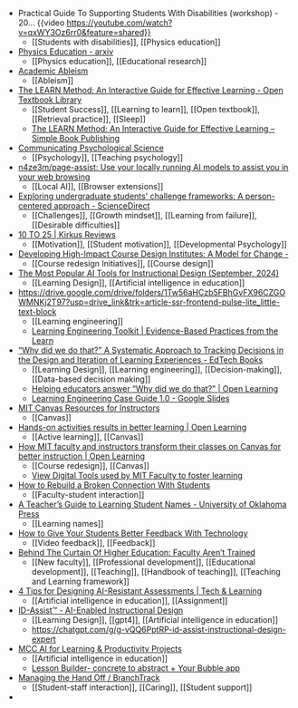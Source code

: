 - Practical Guide To Supporting Students With Disabilities (workshop) - 20... {{video https://youtube.com/watch?v=qxWY3Oz6rr0&feature=shared}}
	- [[Students with disabilities]], [[Physics education]]
- [Physics Education - arxiv](https://arxiv.org/list/physics.ed-ph/recent)
	- [[Physics education]], [[Educational research]]
- [Academic Ableism](https://library.oapen.org/handle/20.500.12657/47415)
	- [[Ableism]]
- [The LEARN Method: An Interactive Guide for Effective Learning - Open Textbook Library](https://open.umn.edu/opentextbooks/textbooks/1657)
	- [[Student Success]], [[Learning to learn]], [[Open textbook]], [[Retrieval practice]], [[Sleep]]
	- [The LEARN Method: An Interactive Guide for Effective Learning – Simple Book Publishing](https://minnstate.pressbooks.pub/learnmethod/)
- [Communicating Psychological Science](https://www.communicatingpsychologicalscience.com/)
	- [[Psychology]], [[Teaching psychology]]
- [n4ze3m/page-assist: Use your locally running AI models to assist you in your web browsing](https://github.com/n4ze3m/page-assist)
	- [[Local AI]], [[Browser extensions]]
- [Exploring undergraduate students' challenge frameworks: A person-centered approach - ScienceDirect](https://www.sciencedirect.com/science/article/pii/S1041608024001559?dgcid=author)
	- [[Challenges]], [[Growth mindset]], [[Learning from failure]], [[Desirable difficulties]]
- [10 TO 25 | Kirkus Reviews](https://www.kirkusreviews.com/book-reviews/david-yeager/10-to-25/)
	- [[Motivation]], [[Student motivation]], [[Developmental Psychology]]
- [Developing High-Impact Course Design Institutes: A Model for Change -](https://www.routledge.com/Developing-High-Impact-Course-Design-Institutes-A-Model-for-Change/Troisi-Palmer-Wright-Hostetler-Hurney/p/book/9781032581682?trk=feed_main-feed-card_feed-article-content)
	- [[Course redesign Initiatives]], [[Course design]]
- [The Most Popular AI Tools for Instructional Design (September, 2024)](https://drphilippahardman.substack.com/p/the-most-popular-ai-tools-for-instructional?trk=feed_main-feed-card_feed-article-content)
	- [[Learning Design]], [[Artificial intelligence in education]]
- https://drive.google.com/drive/folders/1Tw56aHCzb5FBhGvFX96CZGOWMNKj2T97?usp=drive_link&trk=article-ssr-frontend-pulse-lite_little-text-block
	- [[Learning engineering]]
	- [Learning Engineering Toolkit | Evidence-Based Practices from the Learn](https://www.taylorfrancis.com/books/edit/10.4324/9781003276579/learning-engineering-toolkit-jim-goodell-janet-kolodner)
- [“Why did we do that?” A Systematic Approach to Tracking Decisions in the Design and Iteration of Learning Experiences - EdTech Books](https://edtechbooks.org/jaid_13_2/why_did_we_do_that_a_systematic_approach_to_tracking_decisions_in_the_design_and_iteration_of_learning_experiences)
	- [[Learning Design]], [[Learning engineering]], [[Decision-making]], [[Data-based decision making]]
	- [Helping educators answer “Why did we do that?” | Open Learning](https://openlearning.mit.edu/news/helping-educators-answer-why-did-we-do)
	- [Learning Engineering Case Guide 1.0 - Google Slides](https://docs.google.com/presentation/d/1zswPfXQxV1_aRHzwQCaGRV5ZehABFUCVTYNR6jF2xS4/mobilepresent#slide=id.g2f65aacd7f9_3_3)
- [MIT Canvas Resources for Instructors](https://canvas.mit.edu/courses/3156)
	- [[Canvas]]
- [Hands-on activities results in better learning | Open Learning](https://openlearning.mit.edu/mit-faculty/research-based-learning-findings/active-learning)
	- [[Active learning]], [[Canvas]]
- [How MIT faculty and instructors transform their classes on Canvas for better instruction | Open Learning](https://openlearning.mit.edu/mit-faculty/residential-digital-innovations/how-mit-faculty-and-instructors-transform-their-classes)
	- [[Course redesign]], [[Canvas]]
	- [View Digital Tools used by MIT Faculty to foster learning](https://openlearning.mit.edu/mit-faculty/residential-digital-innovations)
- [How to Rebuild a Broken Connection With Students](https://www.chronicle.com/article/how-to-rebuild-a-broken-connection-with-students?trk=feed_main-feed-card_reshare_feed-article-content)
	- [[Faculty-student interaction]]
- [A Teacher’s Guide to Learning Student Names - University of Oklahoma Press](https://www.oupress.com/9780806194660/a-teachers-guide-to-learning-student-names/)
	- [[Learning names]]
- [How to Give Your Students Better Feedback With Technology](https://www.chronicle.com/article/how-to-give-your-students-better-feedback-with-technology/)
	- [[Video feedback]], [[Feedback]]
- [Behind The Curtain Of Higher Education: Faculty Aren’t Trained](https://www.forbes.com/sites/nicholasladany/2024/09/24/behind-the-curtain-of-higher-education-faculty-arent-trained/?trk=feed_main-feed-card_feed-article-content)
	- [[New faculty]], [[Professional development]], [[Educational development]], [[Teaching]], [[Handbook of teaching]], [[Teaching and Learning framework]]
- [4 Tips for Designing AI-Resistant Assessments | Tech & Learning](https://www.techlearning.com/news/4-tips-for-designing-ai-resistant-assessments?trk=feed_main-feed-card_feed-article-content)
	- [[Artificial intelligence in education]], [[Assignment]]
- [ID-Assist™ - AI-Enabled Instructional Design](https://id-assist.co/id-assist)
	- [[Learning Design]], [[gpt4]], [[Artificial intelligence in education]]
	- https://chatgpt.com/g/g-vQQ6PptRP-id-assist-instructional-design-expert
- [MCC AI for Learning & Productivity Projects](https://www.middlesex.mass.edu/professionaldevelopment/mccaiproj.aspx?trk=feed_main-feed-card_feed-article-content)
	- [[Artificial intelligence in education]]
	- [Lesson Builder- concrete to abstract + Your Bubble app](https://sheap.bubbleapps.io/abstraction)
- [Managing the Hand Off / BranchTrack](https://app.branchtrack.com/projects/rfcx4xxb)
	- [[Student-staff interaction]], [[Caring]], [[Student support]]
-